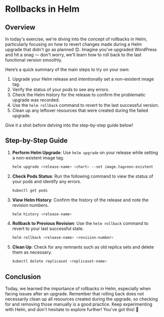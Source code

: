 # Rollbacks in Helm

## Overview

In today's exercise, we're diving into the concept of rollbacks in Helm, particularly focusing on how to revert changes made during a Helm upgrade that didn't go as planned 😊. Imagine you've upgraded WordPress and hit a snag — don't worry, we'll learn how to roll back to the last functional version smoothly.

Here’s a quick summary of the main steps to try on your own:

1. Upgrade your Helm release and intentionally set a non-existent image tag.
2. Verify the status of your pods to see any errors.
3. Check the Helm history for the release to confirm the problematic upgrade was recorded.
4. Use the `helm rollback` command to revert to the last successful version.
5. Clean up any leftover resources that were created during the failed upgrade.

Give it a shot before delving into the step-by-step guide below!

## Step-by-Step Guide

1. **Perform Helm Upgrade**: Use `helm upgrade` on your release while setting a non-existent image tag.
   ```bash
   helm upgrade <release-name> <chart> --set image.tag=non-existent
   ```
2. **Check Pods Status**: Run the following command to view the status of your pods and identify any errors.

   ```bash
   kubectl get pods
   ```

3. **View Helm History**: Confirm the history of the release and note the revision numbers.

   ```bash
   helm history <release-name>
   ```

4. **Rollback to Previous Revision**: Use the `helm rollback` command to revert to your last successful state.

   ```bash
   helm rollback <release-name> <revision-number>
   ```

5. **Clean Up**: Check for any remnants such as old replica sets and delete them as necessary.
   ```bash
   kubectl delete replicaset <replicaset-name>
   ```

## Conclusion

Today, we learned the importance of rollbacks in Helm, especially when facing issues after an upgrade. Remember that rolling back does not necessarily clean up all resources created during the upgrade, so checking for and removing those manually is a good practice. Keep experimenting with Helm, and don't hesitate to explore further! You've got this! 🚀
